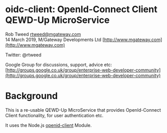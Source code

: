 # oidc-client: OpenId-Connect Client QEWD-Up MicroService
 
Rob Tweed <rtweed@mgateway.com>  
14 March 2019, M/Gateway Developments Ltd [http://www.mgateway.com](http://www.mgateway.com)  

Twitter: @rtweed

Google Group for discussions, support, advice etc: [http://groups.google.co.uk/group/enterprise-web-developer-community](http://groups.google.co.uk/group/enterprise-web-developer-community)

# Background

This is a re-usable QEWD-Up MicroService that provides OpenId-Connect Client functionality, for user authentication etc.

It uses the Node.js [openid-client](https://github.com/panva/node-openid-client) Module.




